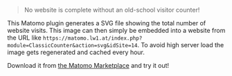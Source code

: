 > No website is complete without an old-school visitor counter!

This Matomo plugin generates a SVG file showing the total number of website visits. This image can then simply be embedded into a website from the URL like `https://matomo.lw1.at/index.php?module=ClassicCounter&action=svg&idSite=14`. To avoid high server load the image gets regenerated and cached every hour.

Download it from [the Matomo Marketplace](https://plugins.matomo.org/ClassicCounter) and try it out!
